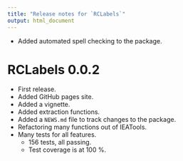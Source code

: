 ```yaml
---
title: "Release notes for `RCLabels`"
output: html_document
---
```




* Added automated spell checking to the package.


# RCLabels 0.0.2

* First release.
* Added GitHub pages site.
* Added a vignette.
* Added extraction functions. 
* Added a `NEWS.md` file to track changes to the package.
* Refactoring many functions out of IEATools.
* Many tests for all features.
    * 156 tests, all passing.
    * Test coverage is at 100 %.

